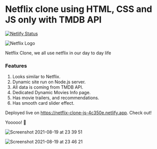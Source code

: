 # Netflix clone using HTML, CSS and JS only with TMDB API

[![Netlify Status](https://api.netlify.com/api/v1/badges/bbd7c21c-0947-4f2e-920a-4ce7a4ec5b3e/deploy-status)](https://app.netlify.com/sites/netflix-clone-js-4c350e/deploys)

![Netflix Logo](https://github.com/ya-boris/netflix-clone-js/blob/main/public/img/logo.png?raw=true)

Netflix Clone, we all use netflix in our day to day life

### Features

1. Looks similar to Netflix.
2. Dynamic site run on Node.js server.
3. All data is coming from TMDB API.
4. Dedicated Dynamic Movies Info page.
5. Has movie trailers, and recommendations.
6. Has smooth card slider effect.

Deployed live on https://netflix-clone-js-4c350e.netlify.app. Check out!

Yooooo! 🚀

![Screenshot 2021-08-19 at 23 39 51](https://user-images.githubusercontent.com/68222437/130140880-c7930c91-1e4b-4922-9a78-c54defde4400.png)

![Screenshot 2021-08-19 at 23 46 21](https://user-images.githubusercontent.com/68222437/130141617-4015cd1b-b181-4da0-ad59-5d7e2e484533.png)
